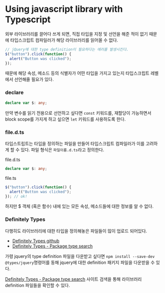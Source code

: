 # Using javascript library with Typescript

외부 라이브러리를 끌어다 쓰게 되면, 직접 타입을 지정 및 선언을 해준 적이 없기 때문에 타입스크립트 컴파일러가 해당 라이브러리를 읽어올 수 없다.

```ts
// jQuery에 대한 type definition이 필요하다는 에러를 발생시킨다.
$("button").click(function() {
  alert("Button was clicked");
});
```

때문에 해당 속성, 메소드 등의 식별자가 어떤 타입을 가지고 있는지 타입스크립트 레벨에서 선언해줄 필요가 있다.

### declare

```ts
declare var $: any;
```

만약 변수를 읽기 전용으로 선언하고 싶다면 `const` 키워드를, 재할당이 가능하면서 block scope를 가지게 하고 싶으면 `let` 키워드를 사용하도록 한다.

### file.d.ts

타입스트립트는 타입을 정의하는 파일을 만들어 타입스크립트 컴파일러가 이를 고려하게 할 수 있다. 파일 형식은 `파일이름.d.ts`라고 정의한다.

file.d.ts

```ts
declare var $: any;
```

file.ts

```ts
$("button").click(function() {
  alert("Button was clicked");
}); // ok!
```

하지만 \$ 객체 (혹은 함수) 내에 있는 모든 속성, 메소드들에 대한 정보를 알 수 없다.

### Definitely Types

다행히도 라이브러리에 대한 타입을 정의해놓은 파일들이 많이 업로드 되어있다.

- [Definitely Types github](https://github.com/DefinitelyTyped/DefinitelyTyped)
- [Definitely Types - Package type search](https://microsoft.github.io/TypeSearch/)

가령 jquery의 type definition 파일을 다운받고 싶다면 `npm install --save-dev @types/jquery`명령어를 동해 jquery에 대한 definition 패키지 파일을 다운받을 수 있다.

[Definitely Types - Package type search](https://microsoft.github.io/TypeSearch/) 사이트 검색을 통해 라이브러리 definition 파일들을 확인할 수 있다.

